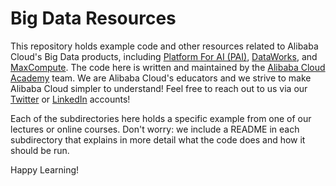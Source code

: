 Big Data Resources
===================

This repository holds example code and other resources related to Alibaba Cloud's Big Data products, including [Platform For AI (PAI)](), [DataWorks](), and [MaxCompute](). The code here is written and maintained by the [Alibaba Cloud Academy](https://edu.alibabacloud.com) team. We are Alibaba Cloud's educators and we strive to make Alibaba Cloud simpler to understand! Feel free to reach out to us via our [Twitter](https://twitter.com/cloud_alibaba) or [LinkedIn](https://www.linkedin.com/company/alibaba-cloud-academy) accounts!

Each of the subdirectories here holds a specific example from one of our lectures or online courses. Don't worry: we include a README in each subdirectory that explains in more detail what the code does and how it should be run.

Happy Learning!

